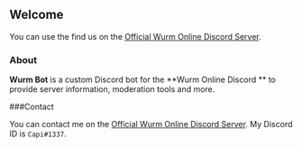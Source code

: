 ## Welcome

You can use the find us on the [Official Wurm Online Discord Server](http://discord.gg/wurm).

### About

**Wurm Bot** is a custom Discord bot for the **Wurm Online Discord ** to provide server information, moderation tools and more.

###Contact

You can contact me on the [Official Wurm Online Discord Server](http://discord.gg/wurm).
My Discord ID is ```Capi#1337```.